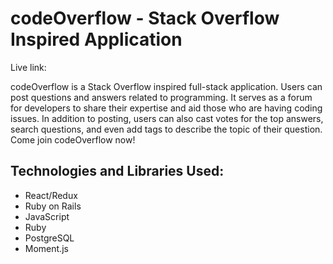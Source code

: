 # codeOverflow - Stack Overflow Inspired Application

Live link: 

codeOverflow is a Stack Overflow inspired full-stack application. Users can post questions and answers related to programming. It serves as a forum for developers to share their expertise and aid those who are having coding issues. In addition to posting, users can also cast votes for the top answers, search questions, and even add tags to describe the topic of their question. Come join codeOverflow now!

## Technologies and Libraries Used:
- React/Redux
- Ruby on Rails
- JavaScript
- Ruby
- PostgreSQL
- Moment.js
